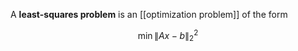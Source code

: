 A **least-squares problem** is an [[optimization problem]] of the form

$$
\min \lVert Ax - b \rVert_2^2
$$